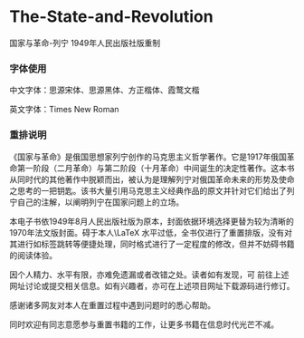 # The-State-and-Revolution
国家与革命-列宁 1949年人民出版社版重制

### 字体使用

中文字体：思源宋体、思源黑体、方正楷体、霞鹜文楷

英文字体：Times New Roman

### 重排说明

《国家与革命》是俄国思想家列宁创作的马克思主义哲学著作。它是1917年俄国革命第一阶段（二月革命）与第二阶段（十月革命）中间诞生的决定性著作。这本书从同时代的其他著作中脱颖而出，被认为是理解列宁对俄国革命未来的形势及使命之思考的一把钥匙。该书大量引用马克思主义经典作品的原文并针对它们给出了列宁自己的注解，以阐明列宁在国家问题上的立场。

本电子书依1949年8月人民出版社版为原本，封面依据环境选择更替为较为清晰的1970年法文版封面。碍于本人\LaTeX 水平过低，全书仅进行了重置排版，没有对其进行如标签跳转等便捷处理，同时格式进行了一定程度的修改，但并不妨碍书籍的阅读体验。


因个人精力、水平有限，亦难免遗漏或者改错之处。读者如有发现，可
前往上述网址讨论或提交相关信息。如有兴趣者，亦可在上述项目网址下载源码进行修订。

感谢诸多网友对本人在重置过程中遇到问题时的悉心帮助。

同时欢迎有同志意愿参与重置书籍的工作，让更多书籍在信息时代光芒不减。
